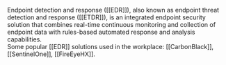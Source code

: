 Endpoint detection and response ([[EDR]]), also known as endpoint threat detection and response ([[ETDR]]), is an integrated endpoint security solution that combines real-time continuous monitoring and collection of endpoint data with rules-based automated response and analysis capabilities.
\
Some popular [[EDR]] solutions used in the workplace: [[CarbonBlack]], [[SentinelOne]], [[FireEyeHX]].
